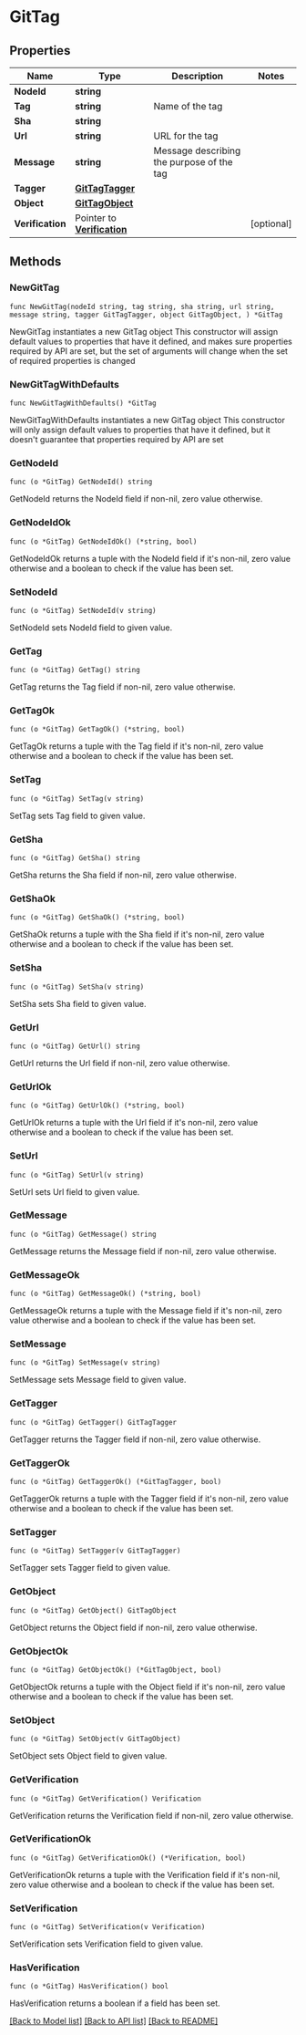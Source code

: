# GitTag

## Properties

Name | Type | Description | Notes
------------ | ------------- | ------------- | -------------
**NodeId** | **string** |  | 
**Tag** | **string** | Name of the tag | 
**Sha** | **string** |  | 
**Url** | **string** | URL for the tag | 
**Message** | **string** | Message describing the purpose of the tag | 
**Tagger** | [**GitTagTagger**](GitTagTagger.md) |  | 
**Object** | [**GitTagObject**](GitTagObject.md) |  | 
**Verification** | Pointer to [**Verification**](Verification.md) |  | [optional] 

## Methods

### NewGitTag

`func NewGitTag(nodeId string, tag string, sha string, url string, message string, tagger GitTagTagger, object GitTagObject, ) *GitTag`

NewGitTag instantiates a new GitTag object
This constructor will assign default values to properties that have it defined,
and makes sure properties required by API are set, but the set of arguments
will change when the set of required properties is changed

### NewGitTagWithDefaults

`func NewGitTagWithDefaults() *GitTag`

NewGitTagWithDefaults instantiates a new GitTag object
This constructor will only assign default values to properties that have it defined,
but it doesn't guarantee that properties required by API are set

### GetNodeId

`func (o *GitTag) GetNodeId() string`

GetNodeId returns the NodeId field if non-nil, zero value otherwise.

### GetNodeIdOk

`func (o *GitTag) GetNodeIdOk() (*string, bool)`

GetNodeIdOk returns a tuple with the NodeId field if it's non-nil, zero value otherwise
and a boolean to check if the value has been set.

### SetNodeId

`func (o *GitTag) SetNodeId(v string)`

SetNodeId sets NodeId field to given value.


### GetTag

`func (o *GitTag) GetTag() string`

GetTag returns the Tag field if non-nil, zero value otherwise.

### GetTagOk

`func (o *GitTag) GetTagOk() (*string, bool)`

GetTagOk returns a tuple with the Tag field if it's non-nil, zero value otherwise
and a boolean to check if the value has been set.

### SetTag

`func (o *GitTag) SetTag(v string)`

SetTag sets Tag field to given value.


### GetSha

`func (o *GitTag) GetSha() string`

GetSha returns the Sha field if non-nil, zero value otherwise.

### GetShaOk

`func (o *GitTag) GetShaOk() (*string, bool)`

GetShaOk returns a tuple with the Sha field if it's non-nil, zero value otherwise
and a boolean to check if the value has been set.

### SetSha

`func (o *GitTag) SetSha(v string)`

SetSha sets Sha field to given value.


### GetUrl

`func (o *GitTag) GetUrl() string`

GetUrl returns the Url field if non-nil, zero value otherwise.

### GetUrlOk

`func (o *GitTag) GetUrlOk() (*string, bool)`

GetUrlOk returns a tuple with the Url field if it's non-nil, zero value otherwise
and a boolean to check if the value has been set.

### SetUrl

`func (o *GitTag) SetUrl(v string)`

SetUrl sets Url field to given value.


### GetMessage

`func (o *GitTag) GetMessage() string`

GetMessage returns the Message field if non-nil, zero value otherwise.

### GetMessageOk

`func (o *GitTag) GetMessageOk() (*string, bool)`

GetMessageOk returns a tuple with the Message field if it's non-nil, zero value otherwise
and a boolean to check if the value has been set.

### SetMessage

`func (o *GitTag) SetMessage(v string)`

SetMessage sets Message field to given value.


### GetTagger

`func (o *GitTag) GetTagger() GitTagTagger`

GetTagger returns the Tagger field if non-nil, zero value otherwise.

### GetTaggerOk

`func (o *GitTag) GetTaggerOk() (*GitTagTagger, bool)`

GetTaggerOk returns a tuple with the Tagger field if it's non-nil, zero value otherwise
and a boolean to check if the value has been set.

### SetTagger

`func (o *GitTag) SetTagger(v GitTagTagger)`

SetTagger sets Tagger field to given value.


### GetObject

`func (o *GitTag) GetObject() GitTagObject`

GetObject returns the Object field if non-nil, zero value otherwise.

### GetObjectOk

`func (o *GitTag) GetObjectOk() (*GitTagObject, bool)`

GetObjectOk returns a tuple with the Object field if it's non-nil, zero value otherwise
and a boolean to check if the value has been set.

### SetObject

`func (o *GitTag) SetObject(v GitTagObject)`

SetObject sets Object field to given value.


### GetVerification

`func (o *GitTag) GetVerification() Verification`

GetVerification returns the Verification field if non-nil, zero value otherwise.

### GetVerificationOk

`func (o *GitTag) GetVerificationOk() (*Verification, bool)`

GetVerificationOk returns a tuple with the Verification field if it's non-nil, zero value otherwise
and a boolean to check if the value has been set.

### SetVerification

`func (o *GitTag) SetVerification(v Verification)`

SetVerification sets Verification field to given value.

### HasVerification

`func (o *GitTag) HasVerification() bool`

HasVerification returns a boolean if a field has been set.


[[Back to Model list]](../README.md#documentation-for-models) [[Back to API list]](../README.md#documentation-for-api-endpoints) [[Back to README]](../README.md)


